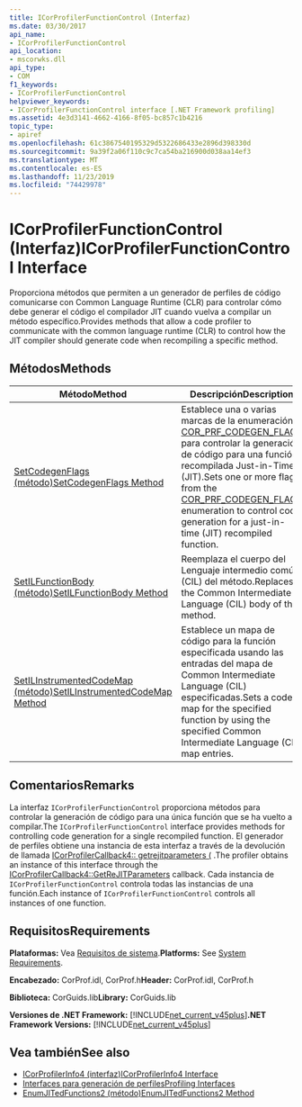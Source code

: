 ```yaml
---
title: ICorProfilerFunctionControl (Interfaz)
ms.date: 03/30/2017
api_name:
- ICorProfilerFunctionControl
api_location:
- mscorwks.dll
api_type:
- COM
f1_keywords:
- ICorProfilerFunctionControl
helpviewer_keywords:
- ICorProfilerFunctionControl interface [.NET Framework profiling]
ms.assetid: 4e3d3141-4662-4166-8f05-bc857c1b4216
topic_type:
- apiref
ms.openlocfilehash: 61c3867540195329d5322686433e2896d398330d
ms.sourcegitcommit: 9a39f2a06f110c9c7ca54ba216900d038aa14ef3
ms.translationtype: MT
ms.contentlocale: es-ES
ms.lasthandoff: 11/23/2019
ms.locfileid: "74429978"
---
```

# <a name="icorprofilerfunctioncontrol-interface"></a><span data-ttu-id="16292-102">ICorProfilerFunctionControl (Interfaz)</span><span class="sxs-lookup"><span data-stu-id="16292-102">ICorProfilerFunctionControl Interface</span></span>
<span data-ttu-id="16292-103">Proporciona métodos que permiten a un generador de perfiles de código comunicarse con Common Language Runtime (CLR) para controlar cómo debe generar el código el compilador JIT cuando vuelva a compilar un método específico.</span><span class="sxs-lookup"><span data-stu-id="16292-103">Provides methods that allow a code profiler to communicate with the common language runtime (CLR) to control how the JIT compiler should generate code when recompiling a specific method.</span></span>  
  
## <a name="methods"></a><span data-ttu-id="16292-104">Métodos</span><span class="sxs-lookup"><span data-stu-id="16292-104">Methods</span></span>  
  
|<span data-ttu-id="16292-105">Método</span><span class="sxs-lookup"><span data-stu-id="16292-105">Method</span></span>|<span data-ttu-id="16292-106">Descripción</span><span class="sxs-lookup"><span data-stu-id="16292-106">Description</span></span>|  
|------------|-----------------|  
|[<span data-ttu-id="16292-107">SetCodegenFlags (método)</span><span class="sxs-lookup"><span data-stu-id="16292-107">SetCodegenFlags Method</span></span>](../../../../docs/framework/unmanaged-api/profiling/icorprofilerfunctioncontrol-setcodegenflags-method.md)|<span data-ttu-id="16292-108">Establece una o varias marcas de la enumeración [COR_PRF_CODEGEN_FLAGS](../../../../docs/framework/unmanaged-api/profiling/cor-prf-codegen-flags-enumeration.md) para controlar la generación de código para una función recompilada Just-in-Time (JIT).</span><span class="sxs-lookup"><span data-stu-id="16292-108">Sets one or more flags from the [COR_PRF_CODEGEN_FLAGS](../../../../docs/framework/unmanaged-api/profiling/cor-prf-codegen-flags-enumeration.md) enumeration to control code generation for a just-in-time (JIT) recompiled function.</span></span>|  
|[<span data-ttu-id="16292-109">SetILFunctionBody (método)</span><span class="sxs-lookup"><span data-stu-id="16292-109">SetILFunctionBody Method</span></span>](../../../../docs/framework/unmanaged-api/profiling/icorprofilerfunctioncontrol-setilfunctionbody-method.md)|<span data-ttu-id="16292-110">Reemplaza el cuerpo del Lenguaje intermedio común (CIL) del método.</span><span class="sxs-lookup"><span data-stu-id="16292-110">Replaces the Common Intermediate Language (CIL) body of the method.</span></span>|  
|[<span data-ttu-id="16292-111">SetILInstrumentedCodeMap (método)</span><span class="sxs-lookup"><span data-stu-id="16292-111">SetILInstrumentedCodeMap Method</span></span>](../../../../docs/framework/unmanaged-api/profiling/icorprofilerfunctioncontrol-setilinstrumentedcodemap-method.md)|<span data-ttu-id="16292-112">Establece un mapa de código para la función especificada usando las entradas del mapa de Common Intermediate Language (CIL) especificadas.</span><span class="sxs-lookup"><span data-stu-id="16292-112">Sets a code map for the specified function by using the specified Common Intermediate Language (CIL) map entries.</span></span>|  
  
## <a name="remarks"></a><span data-ttu-id="16292-113">Comentarios</span><span class="sxs-lookup"><span data-stu-id="16292-113">Remarks</span></span>  
 <span data-ttu-id="16292-114">La interfaz `ICorProfilerFunctionControl` proporciona métodos para controlar la generación de código para una única función que se ha vuelto a compilar.</span><span class="sxs-lookup"><span data-stu-id="16292-114">The `ICorProfilerFunctionControl` interface provides methods for controlling code generation for a single recompiled function.</span></span> <span data-ttu-id="16292-115">El generador de perfiles obtiene una instancia de esta interfaz a través de la devolución de llamada [ICorProfilerCallback4:: getrejitparameters (](../../../../docs/framework/unmanaged-api/profiling/icorprofilercallback4-getrejitparameters-method.md) .</span><span class="sxs-lookup"><span data-stu-id="16292-115">The profiler obtains an instance of this interface through the [ICorProfilerCallback4::GetReJITParameters](../../../../docs/framework/unmanaged-api/profiling/icorprofilercallback4-getrejitparameters-method.md) callback.</span></span> <span data-ttu-id="16292-116">Cada instancia de `ICorProfilerFunctionControl` controla todas las instancias de una función.</span><span class="sxs-lookup"><span data-stu-id="16292-116">Each instance of `ICorProfilerFunctionControl` controls all instances of one function.</span></span>  
  
## <a name="requirements"></a><span data-ttu-id="16292-117">Requisitos</span><span class="sxs-lookup"><span data-stu-id="16292-117">Requirements</span></span>  
 <span data-ttu-id="16292-118">**Plataformas:** Vea [Requisitos de sistema](../../../../docs/framework/get-started/system-requirements.md).</span><span class="sxs-lookup"><span data-stu-id="16292-118">**Platforms:** See [System Requirements](../../../../docs/framework/get-started/system-requirements.md).</span></span>  
  
 <span data-ttu-id="16292-119">**Encabezado:** CorProf.idl, CorProf.h</span><span class="sxs-lookup"><span data-stu-id="16292-119">**Header:** CorProf.idl, CorProf.h</span></span>  
  
 <span data-ttu-id="16292-120">**Biblioteca:** CorGuids.lib</span><span class="sxs-lookup"><span data-stu-id="16292-120">**Library:** CorGuids.lib</span></span>  
  
 <span data-ttu-id="16292-121">**Versiones de .NET Framework:** [!INCLUDE[net_current_v45plus](../../../../includes/net-current-v45plus-md.md)]</span><span class="sxs-lookup"><span data-stu-id="16292-121">**.NET Framework Versions:** [!INCLUDE[net_current_v45plus](../../../../includes/net-current-v45plus-md.md)]</span></span>  
  
## <a name="see-also"></a><span data-ttu-id="16292-122">Vea también</span><span class="sxs-lookup"><span data-stu-id="16292-122">See also</span></span>

- [<span data-ttu-id="16292-123">ICorProfilerInfo4 (interfaz)</span><span class="sxs-lookup"><span data-stu-id="16292-123">ICorProfilerInfo4 Interface</span></span>](../../../../docs/framework/unmanaged-api/profiling/icorprofilerinfo4-interface.md)
- [<span data-ttu-id="16292-124">Interfaces para generación de perfiles</span><span class="sxs-lookup"><span data-stu-id="16292-124">Profiling Interfaces</span></span>](../../../../docs/framework/unmanaged-api/profiling/profiling-interfaces.md)
- [<span data-ttu-id="16292-125">EnumJITedFunctions2 (método)</span><span class="sxs-lookup"><span data-stu-id="16292-125">EnumJITedFunctions2 Method</span></span>](../../../../docs/framework/unmanaged-api/profiling/icorprofilerinfo4-enumjitedfunctions2-method.md)
